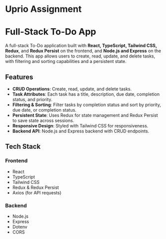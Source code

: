 # Uprio Assignment

# Full-Stack To-Do App

A full-stack To-Do application built with **React, TypeScript, Tailwind CSS, Redux**, and **Redux Persist** on the frontend, and **Node.js and Express** on the backend. This app allows users to create, read, update, and delete tasks, with filtering and sorting capabilities and a persistent state.

## Features
- **CRUD Operations**: Create, read, update, and delete tasks.
- **Task Attributes**: Each task has a title, description, due date, completion status, and priority.
- **Filtering & Sorting**: Filter tasks by completion status and sort by priority, due date, or completion status.
- **Persistent State**: Uses Redux for state management and Redux Persist to save state across sessions.
- **Responsive Design**: Styled with Tailwind CSS for responsiveness.
- **Backend API**: Node.js and Express backend with CRUD endpoints.

## Tech Stack
### Frontend
- React
- TypeScript
- Tailwind CSS
- Redux & Redux Persist
- Axios (for API requests)
### Backend
- Node.js
- Express
- Dotenv
- CORS

